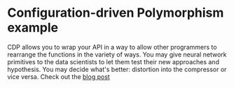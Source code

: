 # Configuration-driven Polymorphism example

CDP allows you to wrap your API in a way to allow other programmers to rearrange the functions in the variety of ways. You may give neural network primitives to the data scientists to let them test their new approaches and hypothesis. You may decide what's better: distortion into the compressor or vice versa. Check out the [blog post](https://mklimenko.github.io/english/2019/03/31/configuration-driven-polymorphism/)